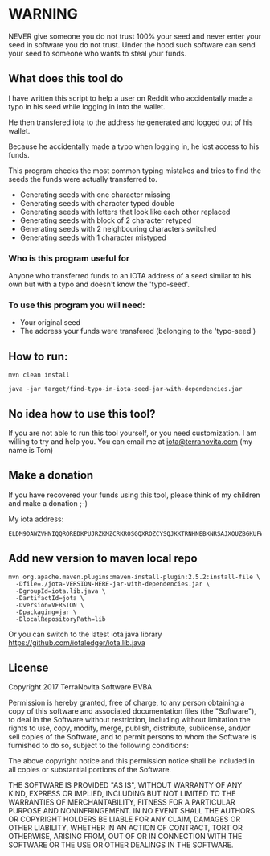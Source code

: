 # WARNING

NEVER give someone you do not trust 100% your seed and never enter your seed in software you do not trust. Under the hood such software can send your seed to someone who wants to steal your funds.

## What does this tool do

I have written this script to help a user on Reddit who accidentally made a typo in his seed while logging in into the wallet.

He then transfered iota to the address he generated and logged out of his wallet.

Because he accidentally made a typo when logging in, he lost access to his funds.

This program checks the most common typing mistakes and tries to find the seeds the funds were actually transferred to.

* Generating seeds with one character missing
* Generating seeds with character typed double
* Generating seeds with letters that look like each other replaced
* Generating seeds with block of 2 character retyped
* Generating seeds with 2 neighbouring characters switched
* Generating seeds with 1 character mistyped

### Who is this program useful for

Anyone who transferred funds to an IOTA address of a seed similar to his own but with a typo and doesn't know the 'typo-seed'.

### To use this program you will need:

* Your original seed
* The address your funds were transfered (belonging to the 'typo-seed')

## How to run:

    mvn clean install

    java -jar target/find-typo-in-iota-seed-jar-with-dependencies.jar 
    
## No idea how to use this tool?

If you are not able to run this tool yourself, or you need customization. I am willing to try and help you.
You can email me at iota@terranovita.com (my name is Tom)

## Make a donation

If you have recovered your funds using this tool, please think of my children and make a donation ;-)

My iota address: 

    ELDM9DAWZVHNIQQROREDKPUJRZKMZCRKROSGQXROZCYSQJKKTRNHNEBKNRSAJXOUZBGKUFWTNTN9VKTBWYJFDAQNOD

## Add new version to maven local repo

    mvn org.apache.maven.plugins:maven-install-plugin:2.5.2:install-file \
      -Dfile=./jota-VERSION-HERE-jar-with-dependencies.jar \
      -DgroupId=iota.lib.java \
      -DartifactId=jota \
      -Dversion=VERSION \
      -Dpackaging=jar \
      -DlocalRepositoryPath=lib
      
Or you can switch to the latest iota java library
https://github.com/iotaledger/iota.lib.java

## License

Copyright 2017 TerraNovita Software BVBA

Permission is hereby granted, free of charge, to any person obtaining a copy of this software and associated documentation files (the "Software"), to deal in the Software without restriction, including without limitation the rights to use, copy, modify, merge, publish, distribute, sublicense, and/or sell copies of the Software, and to permit persons to whom the Software is furnished to do so, subject to the following conditions:

The above copyright notice and this permission notice shall be included in all copies or substantial portions of the Software.

THE SOFTWARE IS PROVIDED "AS IS", WITHOUT WARRANTY OF ANY KIND, EXPRESS OR IMPLIED, INCLUDING BUT NOT LIMITED TO THE WARRANTIES OF MERCHANTABILITY, FITNESS FOR A PARTICULAR PURPOSE AND NONINFRINGEMENT. IN NO EVENT SHALL THE AUTHORS OR COPYRIGHT HOLDERS BE LIABLE FOR ANY CLAIM, DAMAGES OR OTHER LIABILITY, WHETHER IN AN ACTION OF CONTRACT, TORT OR OTHERWISE, ARISING FROM, OUT OF OR IN CONNECTION WITH THE SOFTWARE OR THE USE OR OTHER DEALINGS IN THE SOFTWARE.
